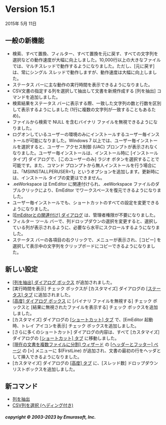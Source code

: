 # Version 15.1

2015年 5月 11日

## 一般の新機能

- 検索、すべて置換、フィルター、すべて置換を元に戻す、すべての文字列を選択などの動作速度が大幅に向上しました。10,000行以上の大きなファイルでは、マルチスレッドで動作するようになりました。ただし、\[元に戻す\] は、常にシングル スレッドで動作しますが、動作速度は大幅に向上しました。
- ステータス バーに主な動作の実行時間を表示できるようになりました。
- CSV文書の指定する列を選択して抽出して文書を新規作成する \[列を抽出\] コマンドを追加しました。
- 検索結果をステータス バーに表示する際、一致した文字列の数と行数を区別して表示するようにしました (1行に複数の文字列が一致することもあるため)。
- ファイルから検索で NULL を含むバイナリ ファイルを無視できるようになりました。
- ログオンしているユーザーの環境のみにインストールするユーザー毎インストールが可能になりました。Windows 7 以上では、ユーザー毎インストールを選択すると、ユーザー アクセス制御 (UAC) プロンプトが表示されなくなりました。ユーザー毎インストールは、インストール時に \[インストール タイプ\] ダイアログで、\[このユーザーのみ\] ラジオ ボタンを選択することで可能です。また、コマンド プロンプトから無人インストールを行う場合には、「MSIINSTALLPERUSER=1」というオプションを追加します。更新時には、インストール タイプの変更はできません。
- .eeWorkspace は EmEditor に関連付けられ、.eeWorkspace ファイルのダブルクリックにより、EmEditor でワークスペースを復元できるようになりました。
- ユーザー毎インストールでも、ショートカットのすべての設定を変更できるようになりました。
- [\[EmEditorとの関連付け\] ダイアログ](../dlg/file_associate/index) は、管理者権限が不要になりました。
- フィルター ツール バーで、列ドロップダウンの選択を変更すると、選択している列が表示されるように、必要なら水平にスクロールするようになりました。
- ステータス バーの各項目の右クリックで、メニューが表示され、\[コピー\] を選択して表示中の文字列をクリップボードにコピーできるようになりました。

## 新しい設定

- [\[列を抽出\] ダイアログ ボックス](../dlg/extract_columns/index) が追加されました。
- \[実行時間を表示\] チェック ボックスが \[カスタマイズ\] ダイアログの [\[ステータス\] タブ](../dlg/customize/status/index) に追加されました。
- [\[高度\] ダイアログ ボックス](../dlg/customize/advanced/index) に \[バイナリ ファイルを無視する\] チェック ボックスと \[結果に無視されたファイルを表示する\] チェック ボックスを追加しました。
- \[カスタマイズ\] ダイアログの [\[ショートカット\] タブ](../dlg/customize/shortcut/index) で、\[EmEditor 起動時、トレイ アイコンを表示\] チェック ボックスを追加しました。
- \[さらに多くのショートカット\] ダイアログの内容は、すべて \[カスタマイズ\] ダイアログの [\[ショートカット\] タブ](../dlg/customize/shortcut/index) に移動しました。
- [\[現在の文書を複数ファイルに分割\] ウィザード](../dlg/split_to_files/index) の [\[ヘッダーとフッター\] ページ](../dlg/split_to_files/split_header) の \[>\] メニューに $(FirstLine) が追加され、文書の最初の行をヘッダとして挿入できるようになりました。
- \[カスタマイズ\] ダイアログの [\[高度\] タブ](../dlg/customize/advanced/index) に、\[スレッド数\] ドロップダウン リストボックスを追加しました。

## 新コマンド

- [列を抽出](../cmd/edit/extract_columns)
- [CSV列を選択 (ヘディング付き)](../cmd/edit/select_column_with_headings)

##### copyright © 2003-2023 by Emurasoft, Inc.
